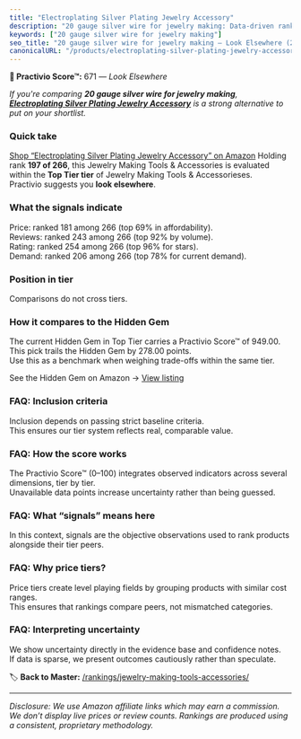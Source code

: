 ```yaml
---
title: "Electroplating Silver Plating Jewelry Accessory"
description: "20 gauge silver wire for jewelry making: Data-driven ranking using the Practivio Score™. Positioned by quality, value, demand, findability, momentum."
keywords: ["20 gauge silver wire for jewelry making"]
seo_title: "20 gauge silver wire for jewelry making — Look Elsewhere (2025)"
canonicalURL: "/products/electroplating-silver-plating-jewelry-accessory-B09RB8M28Y/"
---
```


**🚫 Practivio Score™:** 671 — _Look Elsewhere_


*If you're comparing **20 gauge silver wire for jewelry making**, **[Electroplating Silver Plating Jewelry Accessory](https://www.amazon.com/dp/B09RB8M28Y?tag=practivio-20)** is a strong alternative to put on your shortlist.*
### Quick take
[Shop “Electroplating Silver Plating Jewelry Accessory” on Amazon](https://www.amazon.com/dp/B09RB8M28Y?tag=practivio-20)
Holding rank **197 of 266**, this Jewelry Making Tools & Accessories is evaluated within the **Top Tier tier** of Jewelry Making Tools & Accessorieses.  
Practivio suggests you **look elsewhere**.

### What the signals indicate
Price: ranked 181 among 266 (top 69% in affordability).  
Reviews: ranked 243 among 266 (top 92% by volume).  
Rating: ranked 254 among 266 (top 96% for stars).  
Demand: ranked 206 among 266 (top 78% for current demand).

### Position in tier
Comparisons do not cross tiers.

### How it compares to the Hidden Gem
The current Hidden Gem in Top Tier carries a Practivio Score™ of 949.00.  
This pick trails the Hidden Gem by 278.00 points.  
Use this as a benchmark when weighing trade-offs within the same tier.  

See the Hidden Gem on Amazon → [View listing](https://www.amazon.com/dp/B08VHYX96W?tag=practivio-20)

### FAQ: Inclusion criteria
Inclusion depends on passing strict baseline criteria.  
This ensures our tier system reflects real, comparable value.

### FAQ: How the score works
The Practivio Score™ (0–100) integrates observed indicators across several dimensions, tier by tier.  
Unavailable data points increase uncertainty rather than being guessed.

### FAQ: What “signals” means here
In this context, signals are the objective observations used to rank products alongside their tier peers.

### FAQ: Why price tiers?
Price tiers create level playing fields by grouping products with similar cost ranges.  
This ensures that rankings compare peers, not mismatched categories.

### FAQ: Interpreting uncertainty
We show uncertainty directly in the evidence base and confidence notes.  
If data is sparse, we present outcomes cautiously rather than speculate.


🏷️ **Back to Master:** [/rankings/jewelry-making-tools-accessories/](/rankings/jewelry-making-tools-accessories/)

---
_Disclosure: We use Amazon affiliate links which may earn a commission. We don’t display live prices or review counts. Rankings are produced using a consistent, proprietary methodology._
